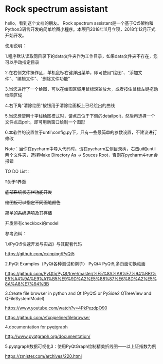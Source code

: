 # Rock spectrum assistant
hello，看到这个文档的朋友。
Rock spectrum assistant是一个基于Qt5架构和Python3语言开发的简单绘图小程序。本项目2018年11月立项，2018年12月正式开始开发。

使用说明：

1.程序默认读取同目录下的data文件夹作为工作目录，如果data文件夹不存在，您可以手动指定目录

2.在右侧文件操作区，单机鼠标右键弹出菜单，即可使用“绘图”、“添加文件”、“编辑文件”、“删除文件功能”

3.当您进行了一个绘图，可以在绘图区域用鼠标滚轮放大，或者按住鼠标左键拖动绘图区域

4.右下角“清除绘图”按钮用于清除绘画板上已经绘出的曲线

5.当您想使用十字线绘图模式时，请点击位于下侧的detailpolt，然后再选择一个文件点击polt，即可用新窗口绘制一个图形

6.本软件的设置位于until\config.py下，只有一些最简单的参数设置，不建议进行修改

Note：当你在pycharm中导入代码时，请在pycharm左侧目录树，右击ui和until两个文件夹，选择Make Directory As → Souces Root，否则在pycharm中run会报错


TO DO List：

~~“关于”界面~~

~~底部系统状态栏功能开发~~

~~绘图板可以指定不同画笔颜色~~

~~简单的系统选项及其存储~~

开发带有checkbox的model

参考资料：

1.《PyQt5快速开发与实战》与其配套代码

https://github.com/cxinping/PyQt5

2.PyQt Examples（PyQt各种测试和例子） PyQt4 PyQt5,多页面切换动画

https://github.com/PyQt5/PyQt/tree/master/%E5%8A%A8%E7%94%BB/%E5%A4%9A%E9%A1%B5%E9%9D%A2%E5%88%87%E6%8D%A2%E5%8A%A8%E7%94%BB

3.Create file browser in python and Qt (PyQt5 or PySide2 QTreeView and QFileSystemModel)

https://www.youtube.com/watch?v=4PkPezdpO90

https://github.com/vfxpipeline/filebrowser

4.documentation for pyqtgraph

http://www.pyqtgraph.org/documentation/

5.pyqtgraph数据可视化3：使用PyQtGraph绘制精美折线图——以上证指数为例

https://zmister.com/archives/220.html
